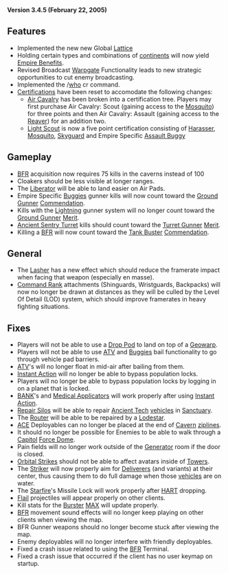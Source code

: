 **Version 3.4.5 (February 22, 2005)**

## Features

- Implemented the new new Global [Lattice](../terminology/Lattice.md)
- Holding certain types and combinations of
  [continents](../locations/Continent.md) will now yield
  [Empire Benefits](../terminology/Empire_Benefit.md).
- Revised Broadcast [Warpgate](../locations/Warpgate.md) Functionality leads to
  new strategic opportunities to cut enemy broadcasting.
- Implemented the /[who](../chat/Who.md) cr command.
- [Certifications](../certifications/Certification.md) have been reset to
  accomodate the following changes:
  - [Air Cavalry](../terminology/Air_Cavalry.md) has been broken into a
    certification tree. Players may first purchase Air Cavalry: Scout (gaining
    access to the [Mosquito](../vehicles/Mosquito.md)) for three points and then
    Air Cavalry: Assault (gaining access to the [Reaver](../vehicles/Reaver.md))
    for an addition two.
  - [Light Scout](../certifications/Light_Scout.md) is now a five point
    certification consisting of [Harasser](../vehicles/Harasser.md),
    [Mosquito](../vehicles/Mosquito.md), [Skyguard](../vehicles/Skyguard.md) and
    Empire Specific
    [Assault Buggy](<../certifications/Assault_Buggy_(Certification).md>)

## Gameplay

- [BFR](../vehicles/BattleFrame_Robotics.md) acquisition now requires 75 kills
  in the caverns instead of 100
- Cloakers should be less visible at longer ranges.
- The [Liberator](../vehicles/Liberator.md) will be able to land easier on Air
  Pads.
- Empire Specific
  [Buggies](<../certifications/Assault_Buggy_(Certification).md>) gunner kills
  will now count toward the [Ground Gunner](../merits/Ground_Gunner.md)
  [Commendation](../merits/index.md).
- Kills with the [Lightning](../vehicles/Lightning.md) gunner system will no
  longer count toward the [Ground Gunner](../merits/Ground_Gunner.md)
  [Merit](../merits/index.md).
- [Ancient Sentry Turret](../items/Ancient_Sentry_Turret.md) kills should count
  toward the [Turret Gunner](../merits/Turret_Gunner.md)
  [Merit](../merits/index.md).
- Killing a [BFR](../vehicles/BattleFrame_Robotics.md) will now count toward the
  [Tank Buster](../merits/Tank_Buster.md)
  [Commendation](../merits/index.md).

## General

- The [Lasher](../weapons/Lasher.md) has a new effect which should reduce the
  framerate impact when facing that weapon (especially en masse).
- [Command Rank](../terminology/Command_Rank.md) attachments (Shinguards,
  Wristguards, Backpacks) will now no longer be drawn at distances as they will
  be culled by the Level Of Detail (LOD) system, which should improve framerates
  in heavy fighting situations.

## Fixes

- Players will not be able to use a [Drop Pod](../items/Drop_Pod.md) to land on
  top of a [Geowarp](../locations/Geowarp.md).
- Players will not be able to use [ATV](../vehicles/ATV.md) and
  [Buggies](<../certifications/Assault_Buggy_(Certification).md>) bail
  functionality to go through vehicle pad barriers.
- [ATV](../vehicles/ATV.md)'s will no longer float in mid-air after bailing from
  them.
- [Instant Action](../terminology/Instant_Action.md) will no longer be able to
  bypass population locks.
- Players will no longer be able to bypass population locks by logging in on a
  planet that is locked.
- [BANK](../weapons/Body_Armor_Nano_Kit.md)'s and
  [Medical Applicators](../weapons/Medical_Applicator.md) will work properly
  after using [Instant Action](../terminology/Instant_Action.md).
- [Repair Silos](../items/Repair_Rearm_Silo.md) will be able to repair
  [Ancient Tech](../terminology/Ancient_Technology.md)
  [vehicles](../vehicles/Vehicle.md) in [Sanctuary](../locations/Sanctuary.md).
- The [Router](../vehicles/Router.md) will be able to be repaired by a
  [Lodestar](../vehicles/Lodestar.md).
- [ACE](../weapons/Adaptive_Construction_Engine.md) Deployables can no longer be
  placed at the end of [Cavern](../locations/Caverns.md)
  [ziplines](../items/Zipline.md).
- It should no longer be possible for Enemies to be able to walk through a
  [Capitol](../locations/Capitol.md) [Force Dome](../items/Force_Dome.md).
- Pain fields will no longer work outside of the
  [Generator](../items/Generator.md) room if the door is closed.
- [Orbital Strikes](../terminology/Orbital_Strike.md) should not be able to affect
  avatars inside of [Towers](../locations/Towers.md).
- The [Striker](../weapons/Striker.md) will now properly aim for
  [Deliverers](../vehicles/Deliverer.md) (and variants) at their center, thus
  causing them to do full damage when those [vehicles](../vehicles/Vehicle.md)
  are on water.
- The [Starfire](../armor/Starfire.md)'s Missile Lock will work properly after
  [HART](../terminology/HART.md) dropping.
- [Flail](../vehicles/Flail.md) projectiles will appear properly on other
  clients.
- Kill stats for the [Burster](../armor/Burster.md)
  [MAX](../armor/Mechanized_Assault_Exo-Suit.md) will update properly.
- [BFR](../vehicles/BattleFrame_Robotics.md) movement sound effects will no
  longer keep playing on other clients when viewing the map.
- BFR Gunner weapons should no longer become stuck after viewing the map.
- Enemy deployables will no longer interfere with friendly deployables.
- Fixed a crash issue related to using the
  [BFR](../vehicles/BattleFrame_Robotics.md) Terminal.
- Fixed a crash issue that occurred if the client has no user keymap on startup.
